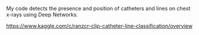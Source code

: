 
My code detects the presence and position of catheters and lines on chest x-rays using Deep Networks. 

https://www.kaggle.com/c/ranzcr-clip-catheter-line-classification/overview
